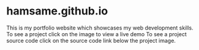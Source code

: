 # hamsame.github.io
This is my portfolio website which showcases my web development skills. 
To see a project click on the image to view a live demo
To see a project source code click on the source code link below the project image.


